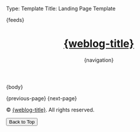 Type: Template
Title: Landing Page Template

<!DOCTYPE html>
<html lang="en">
<head>
<title>{weblog-title}{separator}{post-title}</title>
<meta charset="utf-8">
<meta name="viewport" content="width=device-width, initial-scale=1">
{feeds}
<style>
@import url('https://fonts.googleapis.com/css2?family=Source+Code+Pro:wght@400;700&family=Merriweather:wght@400;700&family=Open+Sans:wght@400;700&display=swap');
@import url('https://static.omg.lol/type/fontawesome-free/css/all.css');
@import url('https://kenei.weblog.lol/files/style.css');
</style>
</head>
<body>

<header>
	<h1 class="weblog-title"><a href="{base-path}">{weblog-title}</a></h1>
	{navigation}
</header>

<main>

{body}

<nav>
{previous-page}
{next-page}
</nav>

</main>

<footer>
    <p>&copy; <span id="current-year"></span> <a href="{base-path}">{weblog-title}</a>. All rights reserved.</p>
    <button onclick="window.location.href='#home'">Back to Top</button>
</footer>

<script>
    // JavaScript to dynamically update the year
    document.getElementById('current-year').textContent = new Date().getFullYear();
</script>

<script>
	// JavaScript to collapse and expand code blockss
    document.addEventListener('DOMContentLoaded', function () {
        const codeBlocks = document.querySelectorAll('pre code');
        codeBlocks.forEach(function (codeBlock) {
            const lines = codeBlock.innerHTML.split('\n').length;
            if (lines > 4) {
                const pre = codeBlock.parentElement;
                pre.classList.add('collapsible');

                const button = document.createElement('div');
                button.className = 'collapsible-button';
                button.innerHTML = 'Click to expand';
                button.addEventListener('click', function () {
                    pre.classList.toggle('expanded');
                    if (pre.classList.contains('expanded')) {
                        button.innerHTML = 'Click to collapse';
                    } else {
                        button.innerHTML = 'Click to expand';
                    }
                });

                pre.appendChild(button);
            }
        });
    });
</script>

</body>
</html>
